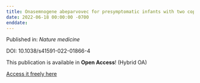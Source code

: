 ```yaml
---
title: Onasemnogene abeparvovec for presymptomatic infants with two copies of SMN2 at risk for spinal muscular atrophy type 1: the Phase III SPR1NT trial.
date: 2022-06-18 00:00:00 -0700
enddate:
---
```


Published in: *Nature medicine*

DOI: 10.1038/s41591-022-01866-4

This publication is available in **Open Access**! (Hybrid OA)

[Access it freely here](https://www.nature.com/articles/s41591-022-01866-4.pdf
)

